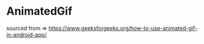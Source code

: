 # AnimatedGif
sourced from => https://www.geeksforgeeks.org/how-to-use-animated-gif-in-android-app/
